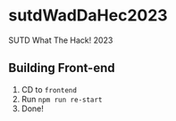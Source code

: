 # sutdWadDaHec2023
SUTD What The Hack! 2023


Building Front-end
---
1. CD to `frontend`
2. Run `npm run re-start`
3. Done!